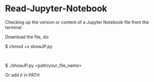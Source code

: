 # Read-Jupyter-Notebook
Checking up the version or content of a Jupyter Notebook file from the terminal

Download the file, do:
<br/>
    <p>$ chmod +x showJP.py</p>
<br/>
    <p>$ ./showJP.py <path/your_file_name></p>

Or add it in PATH
